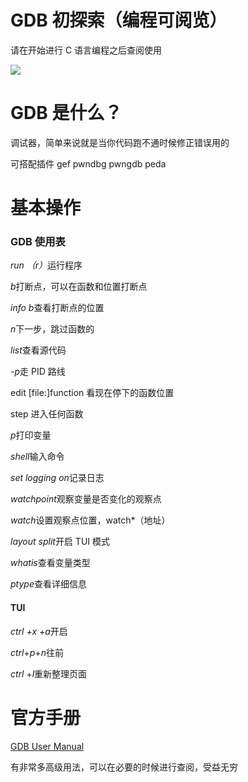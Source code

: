 # GDB 初探索（编程可阅览）

请在开始进行 C 语言编程之后查阅使用

![](https://hdu-cs-wiki.oss-cn-hangzhou.aliyuncs.com/boxcnHXggg6eLy86vFmb4shOksh.png)

# GDB 是什么？

调试器，简单来说就是当你代码跑不通时候修正错误用的

可搭配插件 gef pwndbg pwngdb peda

# 基本操作

### <strong>GDB 使用表</strong>

<em>run （r）</em>运行程序

<em>b</em>打断点，可以在函数和位置打断点

<em>info b</em>查看打断点的位置

<em>n</em>下一步，跳过函数的

<em>list</em>查看源代码

<em>-p</em>走 PID 路线

edit [file:]function 看现在停下的函数位置

step 进入任何函数

<em>p</em>打印变量

<em>shell</em>输入命令

<em>set logging on</em>记录日志

<em>watchpoint</em>观察变量是否变化的观察点

<em>watch</em>设置观察点位置，watch*（地址）

<em>layout split</em>开启 TUI 模式

<em>whatis</em>查看变量类型

<em>ptype</em>查看详细信息

#### <strong>TUI</strong>

<em>ctrl +x +a</em>开启

<em>ctrl</em>+<em>p</em>+<em>n</em>往前

<em>ctrl</em> +<em>l</em>重新整理页面

# 官方手册

[GDB User Manual](https://sourceware.org/gdb/current/onlinedocs/gdb)

有非常多高级用法，可以在必要的时候进行查阅，受益无穷
